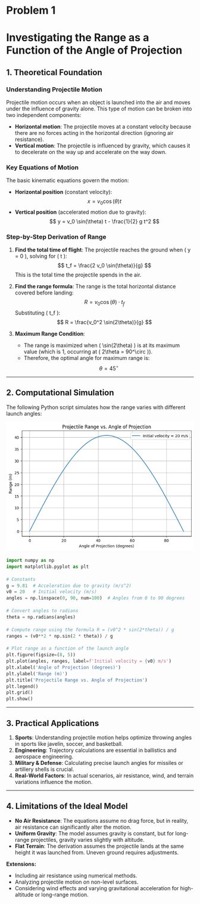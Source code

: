 # Problem 1

# Investigating the Range as a Function of the Angle of Projection

## 1. Theoretical Foundation

### Understanding Projectile Motion
Projectile motion occurs when an object is launched into the air and moves under the influence of gravity alone. This type of motion can be broken into two independent components:
- **Horizontal motion**: The projectile moves at a constant velocity because there are no forces acting in the horizontal direction (ignoring air resistance).
- **Vertical motion**: The projectile is influenced by gravity, which causes it to decelerate on the way up and accelerate on the way down.

### Key Equations of Motion
The basic kinematic equations govern the motion:

- **Horizontal position** (constant velocity):
  $$ x = v_0 \cos(\theta) t $$
- **Vertical position** (accelerated motion due to gravity):
  $$ y = v_0 \sin(\theta) t - \frac{1}{2} g t^2 $$

### Step-by-Step Derivation of Range
1. **Find the total time of flight**:
   The projectile reaches the ground when \( y = 0 \), solving for \( t \):
   $$ t_f = \frac{2 v_0 \sin(\theta)}{g} $$
   This is the total time the projectile spends in the air.

2. **Find the range formula**:
   The range is the total horizontal distance covered before landing:
   $$ R = v_0 \cos(\theta) \cdot t_f $$
   Substituting \( t_f \):
   $$ R = \frac{v_0^2 \sin(2\theta)}{g} $$

3. **Maximum Range Condition**:
   - The range is maximized when \( \sin(2\theta) \) is at its maximum value (which is 1, occurring at \( 2\theta = 90^\circ \)).
   - Therefore, the optimal angle for maximum range is:
   $$ \theta = 45^\circ $$

---

## 2. Computational Simulation

The following Python script simulates how the range varies with different launch angles:

![alt text](image-6.png)

```python
import numpy as np
import matplotlib.pyplot as plt

# Constants
g = 9.81  # Acceleration due to gravity (m/s^2)
v0 = 20   # Initial velocity (m/s)
angles = np.linspace(0, 90, num=100)  # Angles from 0 to 90 degrees

# Convert angles to radians
theta = np.radians(angles)

# Compute range using the formula R = (v0^2 * sin(2*theta)) / g
ranges = (v0**2 * np.sin(2 * theta)) / g

# Plot range as a function of the launch angle
plt.figure(figsize=(8, 5))
plt.plot(angles, ranges, label=f'Initial velocity = {v0} m/s')
plt.xlabel('Angle of Projection (degrees)')
plt.ylabel('Range (m)')
plt.title('Projectile Range vs. Angle of Projection')
plt.legend()
plt.grid()
plt.show()
```

---

## 3. Practical Applications

1. **Sports**: Understanding projectile motion helps optimize throwing angles in sports like javelin, soccer, and basketball.
2. **Engineering**: Trajectory calculations are essential in ballistics and aerospace engineering.
3. **Military & Defense**: Calculating precise launch angles for missiles or artillery shells is crucial.
4. **Real-World Factors**: In actual scenarios, air resistance, wind, and terrain variations influence the motion.

---

## 4. Limitations of the Ideal Model

- **No Air Resistance**: The equations assume no drag force, but in reality, air resistance can significantly alter the motion.
- **Uniform Gravity**: The model assumes gravity is constant, but for long-range projectiles, gravity varies slightly with altitude.
- **Flat Terrain**: The derivation assumes the projectile lands at the same height it was launched from. Uneven ground requires adjustments.

**Extensions:**
- Including air resistance using numerical methods.
- Analyzing projectile motion on non-level surfaces.
- Considering wind effects and varying gravitational acceleration for high-altitude or long-range motion.
```

